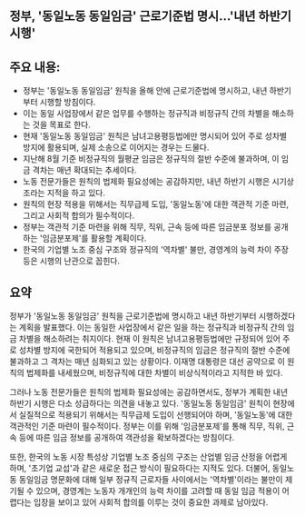 ## 정부, '동일노동 동일임금' 근로기준법 명시…'내년 하반기 시행'

## 주요 내용:
*   정부는 '동일노동 동일임금' 원칙을 올해 안에 근로기준법에 명시하고, 내년 하반기부터 시행할 방침이다.
*   이는 동일 사업장에서 같은 업무를 수행하는 정규직과 비정규직 간의 차별을 해소하는 것을 목표로 한다.
*   현재 '동일노동 동일임금' 원칙은 남녀고용평등법에만 명시되어 있어 주로 성차별 방지에 활용되며, 실제 소송으로 이어지는 경우는 드물다.
*   지난해 8월 기준 비정규직의 월평균 임금은 정규직의 절반 수준에 불과하며, 이 임금 격차는 매년 확대되는 추세이다.
*   노동 전문가들은 원칙의 법제화 필요성에는 공감하지만, 내년 하반기 시행은 시기상조라는 지적을 하고 있다.
*   원칙의 현장 적용을 위해서는 직무급제 도입, '동일노동'에 대한 객관적 기준 마련, 그리고 사회적 합의가 필수적이다.
*   정부는 객관적 기준 마련을 위해 직무, 직위, 근속 등에 따른 임금분포 정보를 공개하는 '임금분포제'를 활용할 계획이다.
*   한국의 기업별 노조 중심 구조와 정규직의 '역차별' 불만, 경영계의 능력 차이 주장 등은 시행의 난관으로 꼽힌다.

## 요약
정부가 '동일노동 동일임금' 원칙을 근로기준법에 명시하고 내년 하반기부터 시행하겠다는 계획을 발표했다. 이는 동일한 사업장에서 같은 일을 하는 정규직과 비정규직 간의 임금 차별을 해소하려는 취지이다. 현재 이 원칙은 남녀고용평등법에만 규정되어 있어 주로 성차별 방지에 국한되어 적용되고 있으며, 비정규직의 임금은 정규직의 절반 수준에 불과하고 그 격차는 매년 심화되고 있는 상황이다. 이재명 대통령은 대선 공약으로 이 원칙의 법제화를 내세웠으며, 비정규직에 대한 차별이 비상식적이라고 지적한 바 있다.

그러나 노동 전문가들은 원칙의 법제화 필요성에는 공감하면서도, 정부가 계획한 내년 하반기 시행은 다소 성급하다는 의견을 내놓고 있다. '동일노동 동일임금' 원칙이 현장에서 실질적으로 적용되기 위해서는 직무급제 도입이 선행되어야 하며, '동일노동'에 대한 객관적인 기준 마련이 필수적이다. 정부는 이를 위해 '임금분포제'를 통해 직무, 직위, 근속 등에 따른 임금 정보를 공개하여 객관성을 확보하겠다는 방침이다.

또한, 한국의 노동 시장 특성상 기업별 노조 중심의 구조는 산업별 임금 산정을 어렵게 하며, '초기업 교섭'과 같은 새로운 접근 방식이 필요하다는 지적도 있다. 더불어, 동일노동 동일임금 명문화에 대해 일부 정규직 근로자들 사이에서는 '역차별'이라는 불만이 제기될 수 있으며, 경영계는 노동자 개개인의 능력 차이를 고려할 때 동일 임금 적용이 어렵다는 입장을 보이고 있어 사회적 합의를 이루는 것이 중요한 과제로 남아있다.